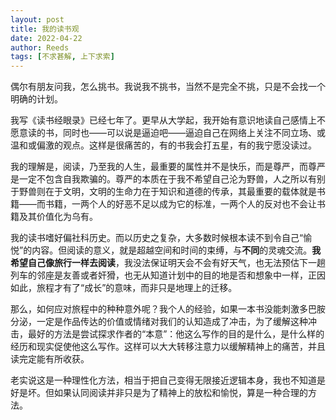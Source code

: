 ```yaml
---
layout: post
title: 我的读书观
date: 2022-04-22
author: Reeds
tags: [不求甚解, 上下求索]
---
```


偶尔有朋友问我，怎么挑书。我说我不挑书，当然不是完全不挑，只是不会找一个明确的计划。

我写《读书经眼录》已经七年了。更早从大学起，我开始有意识地读自己感情上不愿意读的书，同时也——可以说是逼迫吧——逼迫自己在网络上关注不同立场、或温和或偏激的观点。这样是很痛苦的，有的书我会打五星，有的我宁愿没读过。

我的理解是，阅读，乃至我的人生，最重要的属性并不是快乐，而是尊严，而尊严是一定不包含自我欺骗的。尊严的本质在于我不希望自己沦为野兽，人之所以有别于野兽则在于文明，文明的生命力在于知识和道德的传承，其最重要的载体就是书籍——而书籍，一两个人的好恶不足以成为它的标准，一两个人的反对也不会让书籍及其价值化为乌有。

我的读书嗜好偏社科历史。而以历史之复杂，大多数时候根本读不到令自己“愉悦”的内容。但阅读的意义，就是超越空间和时间的束缚，与**不同**的灵魂交流。**我希望自己像旅行一样去阅读**，我没法保证明天会不会有好天气，也无法预估下一趟列车的邻座是友善或者奸猾，也无从知道计划中的目的地是否和想象中一样，正因如此，旅程才有了“成长”的意味，而非只是地理上的迁移。

那么，如何应对旅程中的种种意外呢？我个人的经验，如果一本书没能刺激多巴胺分泌，一定是作品传达的价值或情绪对我们的认知造成了冲击，为了缓解这种冲击，最好的方法是尝试探求作者的“本意”：他这么写作的目的是什么，是什么样的经历和现实促使他这么写作。这样可以大大转移注意力以缓解精神上的痛苦，并且读完定能有所收获。

老实说这是一种理性化方法，相当于把自己变得无限接近逻辑本身，我也不知道是好是坏。但如果认同阅读并非只是为了精神上的放松和愉悦，算是一种合理的方法。